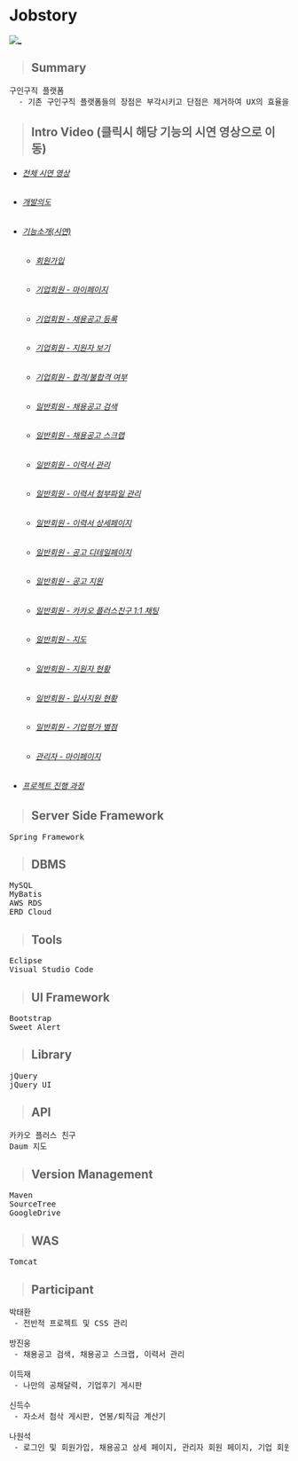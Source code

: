 # Jobstory

[![_](https://user-images.githubusercontent.com/43169472/50580182-eca6a580-0e8e-11e9-8f71-529abe5099d8.PNG)](https://www.youtube.com/watch?v=1LxRe6rdy_c&t=1s)


> ## Summary
<pre>
구인구직 플랫폼
  - 기존 구인구직 플랫폼들의 장점은 부각시키고 단점은 제거하여 UX의 효율을 제고
</pre>

> ## Intro Video (클릭시 해당 기능의 시연 영상으로 이동)
* ###### [전체 시연 영상](https://www.youtube.com/watch?v=1LxRe6rdy_c&t=1s)
* ###### [개발의도](https://www.youtube.com/watch?v=1LxRe6rdy_c&t=29s)
* ###### [기능소개(시연)](https://www.youtube.com/watch?v=1LxRe6rdy_c&t=130s)
  * ###### [회원가입](https://www.youtube.com/watch?v=1LxRe6rdy_c&t=132s)
  * ###### [기업회원 - 마이페이지](https://www.youtube.com/watch?v=1LxRe6rdy_c&t=180s)
  * ###### [기업회원 - 채용공고 등록](https://www.youtube.com/watch?v=1LxRe6rdy_c&t=194s)
  * ###### [기업회원 - 지원자 보기](https://www.youtube.com/watch?v=1LxRe6rdy_c&t=496s)
  * ###### [기업회원 - 합격/불합격 여부](https://www.youtube.com/watch?v=1LxRe6rdy_c&t=515s)
  * ###### [일반회원 - 채용공고 검색](https://www.youtube.com/watch?v=1LxRe6rdy_c&t=232s)
  * ###### [일반회원 - 채용공고 스크랩](https://www.youtube.com/watch?v=1LxRe6rdy_c&t=257s)
  * ###### [일반회원 - 이력서 관리](https://www.youtube.com/watch?v=1LxRe6rdy_c&t=301s)
  * ###### [일반회원 - 이력서 첨부파일 관리](https://www.youtube.com/watch?v=1LxRe6rdy_c&t=301s)
  * ###### [일반회원 - 이력서 상세페이지](https://www.youtube.com/watch?v=1LxRe6rdy_c&t=501s)
  * ###### [일반회원 - 공고 디테일페이지](https://www.youtube.com/watch?v=1LxRe6rdy_c&t=278s)
  * ###### [일반회원 - 공고 지원](https://www.youtube.com/watch?v=1LxRe6rdy_c&t=374s)
  * ###### [일반회원 - 카카오 플러스친구 1:1 채팅](https://www.youtube.com/watch?v=1LxRe6rdy_c&t=390s)
  * ###### [일반회원 - 지도](https://www.youtube.com/watch?v=1LxRe6rdy_c&t=422s)
  * ###### [일반회원 - 지원자 현황](https://www.youtube.com/watch?v=1LxRe6rdy_c&t=435s)
  * ###### [일반회원 - 입사지원 현황](https://www.youtube.com/watch?v=1LxRe6rdy_c&t=469s)
  * ###### [일반회원 - 기업평가 별점](https://www.youtube.com/watch?v=1LxRe6rdy_c&t=684s)
  * ###### [관리자 - 마이페이지](https://www.youtube.com/watch?v=1LxRe6rdy_c&t=655s)
* ###### [프로젝트 진행 과정](https://www.youtube.com/watch?v=1LxRe6rdy_c&t=750s)

> ## Server Side Framework
<pre>
Spring Framework
</pre>

> ## DBMS
<pre>
MySQL
MyBatis 
AWS RDS
ERD Cloud
</pre>  

> ## Tools
<pre>
Eclipse
Visual Studio Code
</pre>

> ## UI Framework
<pre>
Bootstrap
Sweet Alert
</pre>

> ## Library
<pre>
jQuery
jQuery UI
</pre>

> ## API
<pre>
카카오 플러스 친구
Daum 지도
</pre>

> ## Version Management
<pre>
Maven
SourceTree
GoogleDrive
</pre>

> ## WAS
<pre>
Tomcat
</pre>

> ## Participant
<pre>
박태환
 - 전반적 프로젝트 및 CSS 관리
  
방진웅
 - 채용공고 검색, 채용공고 스크랩, 이력서 관리
  
이득재
 - 나만의 공채달력, 기업후기 게시판
  
신득수
 - 자소서 첨삭 게시판, 연봉/퇴직금 계산기
  
나원석
 - 로그인 및 회원가입, 채용공고 상세 페이지, 관리자 회원 페이지, 기업 회원 페이지
</pre>




